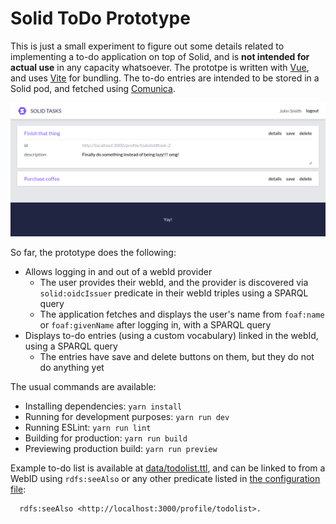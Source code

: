 # Solid ToDo Prototype

This is just a small experiment to figure out some details related to implementing a to-do application on top of Solid, and is **not intended for actual use** in any capacity whatsoever. The prototpe is written with [Vue](https://vuejs.org/), and uses [Vite](https://vitejs.dev/) for bundling. The to-do entries are intended to be stored in a Solid pod, and fetched using [Comunica](https://github.com/comunica/comunica-feature-link-traversal).

![user interface](./data/interface.png "User interface")

So far, the prototype does the following:

* Allows logging in and out of a webId provider
  * The user provides their webId, and the provider is discovered via `solid:oidcIssuer` predicate in their webId triples using a SPARQL query
  * The application fetches and displays the user's name from `foaf:name` or `foaf:givenName` after logging in, with a SPARQL query
* Displays to-do entries (using a custom vocabulary) linked in the webId, using a SPARQL query
  * The entries have save and delete buttons on them, but they do not do anything yet

The usual commands are available:

* Installing dependencies: `yarn install`
* Running for development purposes: `yarn run dev`
* Running ESLint: `yarn run lint`
* Building for production: `yarn run build`
* Previewing production build: `yarn run preview`

Example to-do list is available at [data/todolist.ttl](data/todolist.ttl), and can be linked to from a WebID using `rdfs:seeAlso` or any other predicate listed in [the configuration file](https://github.com/comunica/comunica-feature-link-traversal/blob/master/engines/config-query-sparql-link-traversal/config/extract-links/actors/predicates-common.json):
```
  rdfs:seeAlso <http://localhost:3000/profile/todolist>.
```
